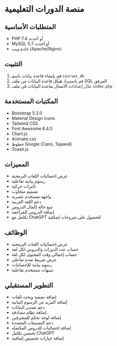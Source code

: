 # منصة الدورات التعليمية

## المتطلبات الأساسية
- PHP 7.4 أو أحدث
- MySQL 5.7 أو أحدث
- خادم ويب (Apache/Nginx)

## التثبيت
1. قم بإنشاء قاعدة بيانات باسم `courses_db`
2. قم باستيراد هيكل قاعدة البيانات من ملف SQL المرفق
3. عدّل إعدادات الاتصال بقاعدة البيانات في ملف `index.php`

## المكتبات المستخدمة
- Bootstrap 5.3.0
- Material Design Icons
- Tailwind CSS
- Font Awesome 6.4.0
- Chart.js
- Animate.css
- خطوط Google (Cairo, Tajawal)
- Toastr.js

## المميزات
- عرض إحصائيات اللغات البرمجية
- رسوم بيانية تفاعلية
- تأثيرات حركية
- تصميم متجاوب
- واجهة مستخدم عصرية
- دعم اللغة العربية
- تتبع حالة إكمال الدروس
- إضافة الدروس للمراجعة
- تكامل مع ChatGPT للحصول على شروحات إضافية

## الوظائف
- عرض إحصائيات اللغات البرمجية
- حساب عدد الدورات والدروس لكل لغة
- حساب إجمالي وقت المحتوى لكل لغة
- عرض شريط تقدم تفاعلي
- رسوم بيانية للإحصائيات
- تنبيهات مستخدم تفاعلية

## التطوير المستقبلي
- إضافة تصفية وبحث للغات
- إضافة المزيد من الرسوم البيانية
- دعم تصدير البيانات
- إضافة نظام مصادقة
- إضافة لوحة تحكم للمشرفين
- دعم التصنيفات المتعددة
- إضافة إحصائيات للدروس المكتملة
- تحسين تكامل ChatGPT
- إضافة خيارات تخصيص إضافية 